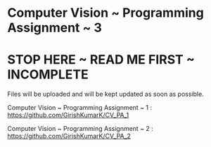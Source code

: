 # Computer Vision ~ Programming Assignment ~ 3

# STOP HERE ~ READ ME FIRST ~ INCOMPLETE

Files will be uploaded and will be kept updated as soon as possible.


Computer Vision ~ Programming Assignment ~ 1 : https://github.com/GirishKumarK/CV_PA_1

Computer Vision ~ Programming Assignment ~ 2 : https://github.com/GirishKumarK/CV_PA_2
